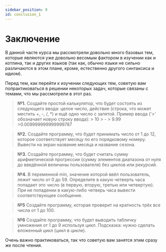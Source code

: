 ```yaml
---
sidebar_position: 9
id: conclusion_1
---
```

# Заключение
В данной часте курса мы рассмотрели довольно много базовых тем, которые являются уже довольно весомым фактором в изучении как и котлина, так и других языков (так как, обычно языки не сильно различаются в этом плане, кроме, естественно другого синтаксиса и идиом).

Перед тем, как перейти к изучении следующих тем, советую вам попрактиковаться в решении некоторых задач, которые связаны с темами, что мы рассмотрели в этот раз.

>**№1.**
Создайте простой калькулятор, что будет состоять из следующего
ввода: целое число, действие (строка, что может местить +, -, /, *) и
ещё одно число с запятой.
Пример ввода ('>' обозначает новую строку ввода):
\> 10
\> -
\> 9.99
\>0.009999999999999787

>**№2.**
Создайте программу, что будет принимать число от 1 до 12, которое
соответствует месяцу по его порядковому номеру. Вывести на экран
название месяца и название сезона.

>**№3.**
Создайте программу, что будет считать сумму арифметической
прогрессии (сумму элементов диапазона от нуля до введённой
величины пользователя) без циклов или рекурсий.

>**№4.**
> В переменной min, значение которой ввёл пользователь, лежит число
от 0 до 59. Определите в какую четверть часа попадает это число (в
первую, вторую, третью или четвертую).
При не попадении в какую-либо четверь часа вывести
соответствующее сообщение.

>**№5**
> Создайте программу, которая проверит на кратность трёх все числа от
1 до 100.

>**№6**
> Создайте программу, что будет выводить табличку умножения от 1 до 9
используя цикл.
Подсказка: нужно сделать вложенный цикл (цикл в цикле).

Очень важно практиковаться, так что советую вам занятся этим сразу же после чтения.